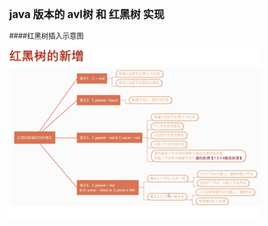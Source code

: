 ## java 版本的 avl树 和 红黑树 实现

####红黑树插入示意图


<img src='https://github.com/WindRush/TreeStruct/blob/master/1585710187166.jpg' width='500'/>